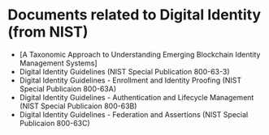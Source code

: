 # Documents related to Digital Identity (from NIST)

* [A Taxonomic Approach to Understanding Emerging Blockchain Identity Management Systems]
* Digital Identity Guidelines (NIST Special Publication 800-63-3)
* Digital Identity Guidelines - Enrollment and Identity Proofing (NIST Special Publicaion 800-63A)
* Digital Identity Guidelines - Authentication and Lifecycle Management (NIST Special Publicaion 800-63B)
* Digital Identity Guidelines - Federation and Assertions (NIST Special Publicaion 800-63C)
